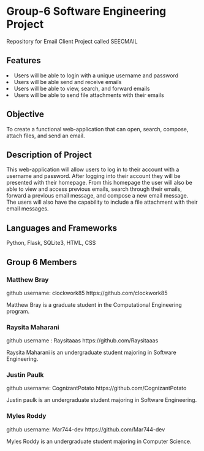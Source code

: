 # Group-6 Software Engineering Project
Repository for Email Client Project called SEECMAIL
<h2>Features</h2>
  <li>Users will be able to login with a unique username and password</li>
  <li>Users will be able send and receive emails</li>
  <li>Users will be able to view, search, and forward emails</li>
  <li>Users will be able to send file attachments with their emails</li>

<h2>Objective</h2>
To create a functional web-application that can open, search, compose, attach files, and send an email.

<h2>Description of Project</h2>
This web-application will allow users to log in to their account with a username and password.  After logging into their account they will be presented with their homepage.  From this homepage the user will also be able to view and access previous emails, search through their emails, forward a previous email message, and compose a new email message.  The users will also have the capability to include a file attachment with their email messages.

<h2>Languages and Frameworks</h2>
Python, Flask, SQLite3, HTML, CSS 

<h2>Group 6 Members</h2>

<h3>Matthew Bray</h3>
github username: clockwork85 https://github.com/clockwork85

Matthew Bray is a graduate student in the Computational Engineering program.  








<h3>Raysita Maharani</h3>
github username : Raysitaaas https://github.com/Raysitaaas

Raysita Maharani is an undergraduate student majoring in Software Engineering.







<h3>Justin Paulk</h3>
github username: CognizantPotato https://github.com/CognizantPotato

Justin paulk is an undergraduate student majoring in Software Engineering.







<h3>Myles Roddy</h3>
github username: Mar744-dev https://github.com/Mar744-dev

Myles Roddy is an undergraduate student majoring in Computer Science.
